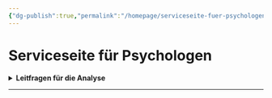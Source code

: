 ```yaml
---
{"dg-publish":true,"permalink":"/homepage/serviceseite-fuer-psychologen/"}
---
```


# Serviceseite für Psychologen

<details>
    <summary><b>Leitfragen für die Analyse</b></summary>
<ul>
    <li>Wie wirkt Mollwitz auf Sie? Welche Eigenschaften zeigen sich?</li>
    <li>Wie geht er mit anderen Menschen um?</li>
    <li>Welche Gefühle oder Konflikte lassen sich aus seinem Verhalten ableiten?</li>
    <li>Wie geht er mit Frustration oder Ärger um?</li>
    <li>Wie zeigt sich sein Selbstbild oder sein Bedürfnis nach Kontrolle, Nähe, Anerkennung?</li></ul>
</details>

---

